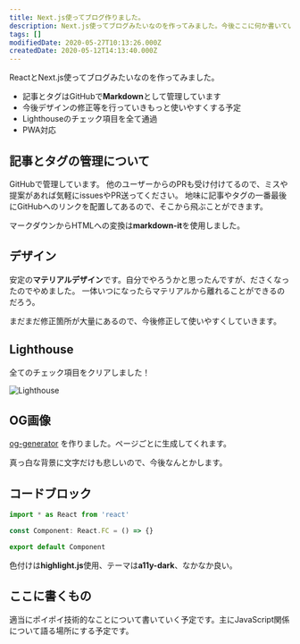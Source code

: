 ```yaml
---
title: Next.js使ってブログ作りました。
description: Next.js使ってブログみたいなのを作ってみました。今後ここに何か書いていきます。
tags: []
modifiedDate: 2020-05-27T10:13:26.000Z
createdDate: 2020-05-12T14:13:40.000Z
---
```


ReactとNext.js使ってブログみたいなのを作ってみました。

- 記事とタグはGitHubで**Markdown**として管理しています
- 今後デザインの修正等を行っていきもっと使いやすくする予定
- Lighthouseのチェック項目を全て通過
- PWA対応

## 記事とタグの管理について

GitHubで管理しています。
他のユーザーからのPRも受け付けてるので、ミスや提案があれば気軽にissuesやPR送ってください。
地味に記事やタグの一番最後にGitHubへのリンクを配置してあるので、そこから飛ぶことができます。

マークダウンからHTMLへの変換は**markdown-it**を使用しました。

## デザイン

安定の**マテリアルデザイン**です。自分でやろうかと思ったんですが、ださくなったのでやめました。
一体いつになったらマテリアルから離れることができるのだろう。

まだまだ修正箇所が大量にあるので、今後修正して使いやすくしていきます。

## Lighthouse

全てのチェック項目をクリアしました！

![Lighthouse](/images/posts/2020-5-12/hello-everyone/passed-all-lighthouse-checklists.png)

## OG画像

[og-generator](https://github.com/InkoHX/og-generator) を作りました。ページごとに生成してくれます。

真っ白な背景に文字だけも悲しいので、今後なんとかします。

## コードブロック

```typescript
import * as React from 'react'

const Component: React.FC = () => {}

export default Component
```

色付けは**highlight.js**使用、テーマは**a11y-dark**、なかなか良い。

## ここに書くもの

適当にポイポイ技術的なことについて書いていく予定です。主にJavaScript関係について語る場所にする予定です。
